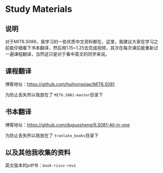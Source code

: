 # Study Materials

## 说明

对于MIT6.S086，我学习的一些优质中文资料都在，这里，我建议大家在学习之前能仔细看下书本翻译，然后用1.15~1.25去完成视频，其次在每次课后能重新过一遍课程翻译，当然这只是对于看中英文的同学来说。

## 课程翻译

博客地址：https://github.com/huihongxiao/MIT6.S081

为防止丢失所以我放在了 `MIT6.S081-master`目录下

## 书本翻译

博客地址：https://github.com/duguosheng/6.S081-All-in-one

为防止丢失所以我放在了 `tranlate_books`目录下

## 以及其他我收集的资料

英文版本的pdf书：`book-riscv-rev1`

